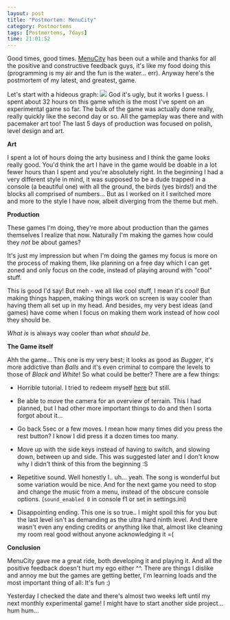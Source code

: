 ```yaml
---
layout: post
title: "Postmortem: MenuCity"
category: Postmortems
tags: [Postmortems, 7days]
time: 21:01:52
---
```

Good times, good times. [MenuCity](/blog/MenuCity/) has been out a while and thanks for all the positive and constructive feedback guys, it's like my food doing this (programming is my air and the fun is the water... err). Anyway here's the postmortem of my latest, and greatest, game.

Let's start with a hideous graph:
![](/media/images/menucitygraph.png)
God it's ugly, but it works I guess. I spent about 32 hours on this game which is the most I've spent on an experimental game so far. The bulk of the game was actually done really, really quickly like the second day or so. All the gameplay was there and with pacemaker art too! The last 5 days of production was focused on polish, level design and art.

**Art**

I spent a lot of hours doing the arty business and I think the game looks really good. You'd think the art I have in the game would be doable in a lot fewer hours than I spent and you're absolutely right. In the beginning I had a very different style in mind, it was supposed to be a dude trapped in a console (a beautiful one) with all the ground, the birds (yes birds!) and the blocks all comprised of numbers... But as I worked on it I switched more and more to the style I have now, albeit diverging from the theme but meh.

**Production**

These games I'm doing, they're more about production than the games themselves I realize that now. Naturally I'm making the games how could they *not* be about games?

It's just my impression but when I'm doing the games my focus is more on the process of making them, like planning on a free day which I can get zoned and only focus on the code, instead of playing around with "cool" stuff.

This is good I'd say! But meh - we all like cool stuff, I mean it's *cool!* But making things happen, making things work on screen is way cooler than having them all set up in my head. And besides, my very best ideas (and games) have come when I focus on making them work instead of how cool they should be.

*What is* is always way cooler than *what should be.*

**The Game itself**

Ahh the game... This one is my very best; it looks as good as *Bugger*, it's more addictive than *Balls* and it's even criminal to compare the levels to those of *Black and White*! So what could be better? There are a few things:
+   Horrible tutorial. I tried to redeem myself [here](/blog/MenuCity:_Level_0_Walkthrough/) but still.

+   Be able to move the camera for an overview of terrain. This I had planned, but I had other more important things to do and then I sorta forgot about it...

+   Go back 5sec or a few moves. I mean how many times did you press the rest button? I know I did press it a dozen times too many.

+   Move up with the side keys instead of having to switch, and slowing down, between up and side. This was suggested later and I don't know why I didn't think of this from the beginning :S

+   Repetitive sound. Well honestly I.. uh... yeah. The song is wonderful but some variation would be nice. And for the next game you need to stop and change the music from a menu, instead of the obscure console options. (`sound_enabled 0` in console f1 or set in settings.ini)

+   Disappointing ending. This one is so true.. I might spoil this for you but the last level isn't as demanding as the ultra hard ninth level. And there wasn't even any ending credits or anything like that, almost like cleaning my room real good without anyone acknowledging it =(

**Conclusion**

MenuCity gave me a great ride, both developing it and playing it. And all the positive feedback doesn't hurt my ego either ^^. There are things I dislike and annoy me but the games are getting better, I'm learning loads and the most important thing of all: It's fun :)

Yesterday I checked the date and there's almost two weeks left until my next monthly experimental game! I might have to start another side project... hum hum...

